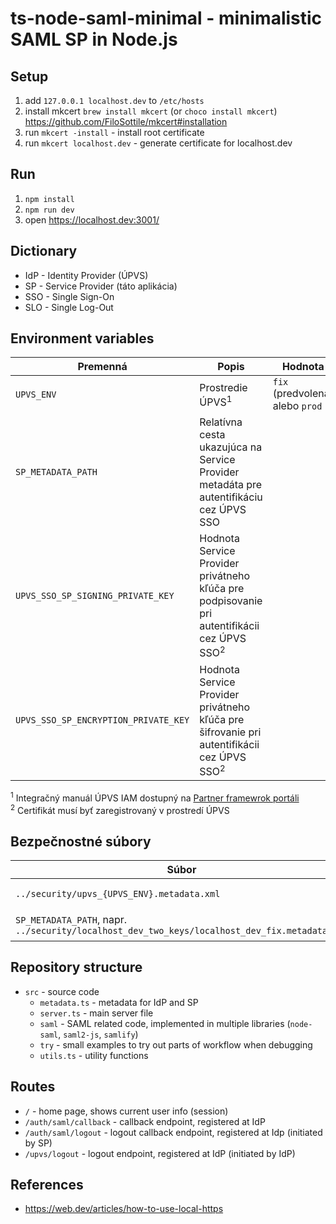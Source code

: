 # ts-node-saml-minimal - minimalistic SAML SP in Node.js

## Setup

1. add `127.0.0.1 localhost.dev` to `/etc/hosts`
2. install mkcert `brew install mkcert` (or `choco install mkcert`) https://github.com/FiloSottile/mkcert#installation
3. run `mkcert -install` - install root certificate
4. run `mkcert localhost.dev` - generate certificate for localhost.dev

## Run

1. `npm install`
2. `npm run dev`
3. open https://localhost.dev:3001/

## Dictionary

- IdP - Identity Provider (ÚPVS)
- SP - Service Provider (táto aplikácia)
- SSO - Single Sign-On
- SLO - Single Log-Out

## Environment variables

| Premenná                             | Popis                                                                                                  | Hodnota                         |
| ------------------------------------ | ------------------------------------------------------------------------------------------------------ | ------------------------------- |
| `UPVS_ENV`                           | Prostredie ÚPVS<sup>1</sup>                                                                            | `fix` (predvolená) alebo `prod` |
| `SP_METADATA_PATH`                   | Relatívna cesta ukazujúca na Service Provider metadáta pre autentifikáciu cez ÚPVS SSO                 |
| `UPVS_SSO_SP_SIGNING_PRIVATE_KEY`    | Hodnota Service Provider privátneho kľúča pre podpisovanie pri autentifikácii cez ÚPVS SSO<sup>2</sup> |
| `UPVS_SSO_SP_ENCRYPTION_PRIVATE_KEY` | Hodnota Service Provider privátneho kľúča pre šifrovanie pri autentifikácii cez ÚPVS SSO<sup>2</sup>   |

<sup>1</sup> Integračný manuál ÚPVS IAM dostupný na [Partner framewrok portáli](https://kp.gov.sk/pf)  
<sup>2</sup> Certifikát musí byť zaregistrovaný v prostredí ÚPVS

## Bezpečnostné súbory

| Súbor                                                                                         | Popis                    |
| --------------------------------------------------------------------------------------------- | ------------------------ |
| `../security/upvs_{UPVS_ENV}.metadata.xml`                                                    | Metadáta IdP<sup>1</sup> |
| `SP_METADATA_PATH`, napr. `../security/localhost_dev_two_keys/localhost_dev_fix.metadata.xml` | Metadáta SP<sup>1</sup>  |

## Repository structure

- `src` - source code
  - `metadata.ts` - metadata for IdP and SP
  - `server.ts` - main server file
  - `saml` - SAML related code, implemented in multiple libraries (`node-saml`, `saml2-js`, `samlify`)
  - `try` - small examples to try out parts of workflow when debugging
  - `utils.ts` - utility functions

## Routes

- `/` - home page, shows current user info (session)
- `/auth/saml/callback` - callback endpoint, registered at IdP
- `/auth/saml/logout` - logout callback endpoint, registered at Idp (initiated by SP)
- `/upvs/logout` - logout endpoint, registered at IdP (initiated by IdP)

## References

- https://web.dev/articles/how-to-use-local-https

